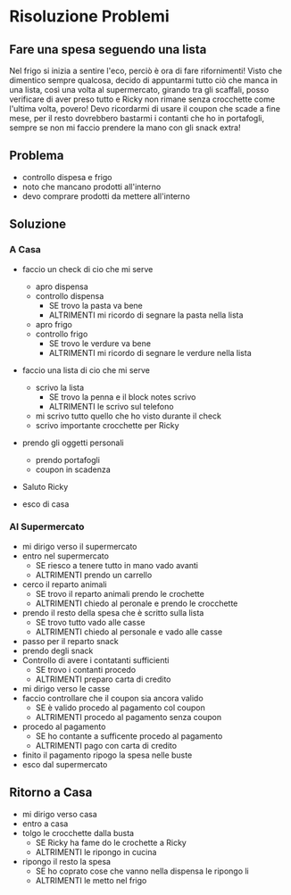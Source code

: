 # Risoluzione Problemi

## Fare una spesa seguendo una lista


Nel frigo si inizia a sentire l'eco, perciò è ora di fare rifornimenti!
Visto che dimentico sempre qualcosa, decido di appuntarmi tutto ciò che manca in una lista, così una volta al supermercato, girando tra gli scaffali, posso verificare di aver preso tutto e Ricky non rimane senza crocchette come l'ultima volta, povero! Devo ricordarmi di usare il coupon che scade a fine mese, per il resto dovrebbero bastarmi i contanti che ho in portafogli, sempre se non mi faccio prendere la mano con gli snack extra!

## Problema

- controllo dispesa e frigo
- noto che mancano prodotti all'interno
- devo comprare prodotti da mettere all'interno

## Soluzione

### A Casa

- faccio un check di cio che mi serve
    - apro dispensa
    - controllo dispensa
        - SE trovo la pasta va bene
        - ALTRIMENTI mi ricordo di segnare la pasta nella lista 
    - apro frigo
    - controllo frigo
        - SE trovo le verdure va bene
        - ALTRIMENTI mi ricordo di segnare le verdure nella lista

- faccio una lista di cio che mi serve
    - scrivo la lista 
        - SE trovo la penna e il block notes scrivo
        - ALTRIMENTI le scrivo sul telefono
    - mi scrivo tutto quello che ho visto durante il check
    - scrivo importante crocchette per Ricky 
- prendo gli oggetti personali 
    - prendo portafogli 
    - coupon in scadenza
- Saluto Ricky
- esco di casa


### Al Supermercato


- mi dirigo verso il supermercato
- entro nel supermercato
    - SE riesco a tenere tutto in mano vado avanti
    - ALTRIMENTI prendo un carrello
- cerco il reparto animali 
    - SE trovo il reparto animali prendo le crochette 
    - ALTRIMENTI chiedo al peronale e prendo le crocchette
- prendo il resto della spesa che è scritto sulla lista 
    - SE trovo tutto vado alle casse
    - ALTRIMENTI chiedo al personale e vado alle casse
- passo per il reparto snack 
- prendo degli snack
- Controllo di avere i contatanti sufficienti
    - SE trovo i contanti procedo
    - ALTRIMENTI preparo carta di credito 
- mi dirigo verso le casse 
- faccio controllare che il coupon sia ancora valido
    - SE è valido procedo al pagamento col coupon
    - ALTRIMENTI procedo al pagamento senza coupon
- procedo al pagamento 
    - SE ho contante a sufficente procedo al pagamento
    - ALTRIMENTI pago con carta di credito
- finito il pagamento ripogo la spesa nelle buste 
- esco dal supermercato 



## Ritorno a Casa
- mi dirigo verso casa   
- entro a casa
- tolgo le crocchette dalla busta
    - SE Ricky ha fame do le crochette a Ricky
    - ALTRIMENTI le ripongo in cucina
- ripongo il resto la spesa 
    - SE ho coprato cose che vanno nella dispensa le ripongo li
    - ALTRIMENTI le metto nel frigo
